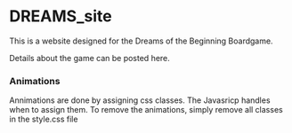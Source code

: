 # DREAMS_site

This is a website designed for the Dreams of the Beginning Boardgame.

Details about the game can be posted here. 

### Animations
Annimations are done by assigning css classes. The Javasricp handles when
to assign them. 
To remove the animations, simply remove all classes in the style.css file
